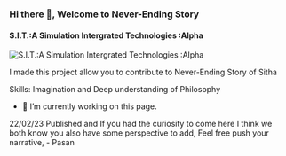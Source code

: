 ### Hi there 👋, Welcome to Never-Ending Story
#### S.I.T.:A Simulation Intergrated Technologies :Alpha
![S.I.T.:A Simulation Intergrated Technologies :Alpha](https://user-images.githubusercontent.com/26182621/215552260-8be0c105-62e3-4928-b386-9be5d02a138b.png)

I made this project allow you to contribute to Never-Ending Story of Sitha

Skills: Imagination and Deep understanding of Philosophy 

- 🔭 I’m currently working on this page. 

22/02/23 Published and If you had the curiosity to come here I think we both know you also have some perspective to add, Feel free push your narrative, - Pasan



